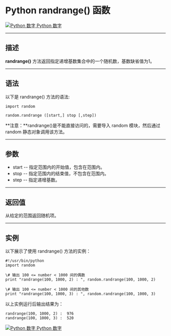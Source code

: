 Python randrange() 函数
=====================

 [![Python 数字](../images/up.gif) Python 数字](python-numbers.html)

* * *

描述
--

**randrange()** 方法返回指定递增基数集合中的一个随机数，基数缺省值为1。

* * *

语法
--

以下是 randrange() 方法的语法:
```
import random

random.randrange ([start,] stop [,step])
```
**注意：**randrange()是不能直接访问的，需要导入 random 模块，然后通过 random 静态对象调用该方法。

* * *

参数
--

*   start -- 指定范围内的开始值，包含在范围内。
*   stop -- 指定范围内的结束值，不包含在范围内。
*   step -- 指定递增基数。

* * *

返回值
---

从给定的范围返回随机项。

* * *

实例
--

以下展示了使用 randrange() 方法的实例：
```
#!/usr/bin/python
import random

\# 输出 100 <= number < 1000 间的偶数
print "randrange(100, 1000, 2) : ", random.randrange(100, 1000, 2)

\# 输出 100 <= number < 1000 间的其他数
print "randrange(100, 1000, 3) : ", random.randrange(100, 1000, 3)
```
以上实例运行后输出结果为：
```
randrange(100, 1000, 2) :  976
randrange(100, 1000, 3) :  520
```
 [![Python 数字](../images/up.gif) Python 数字](python-numbers.html)